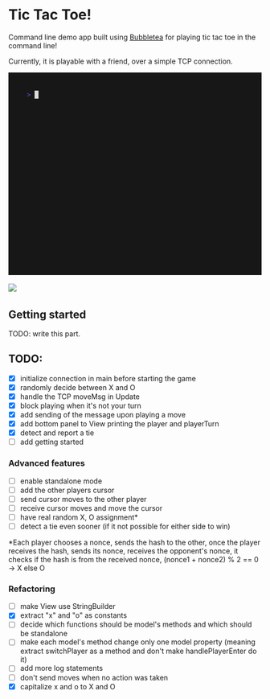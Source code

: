 # Tic Tac Toe!
Command line demo app built using [Bubbletea](https://github.com/charmbracelet/bubbletea) for playing tic tac toe in the command line!

Currently, it is playable with a friend, over a simple TCP connection.

![](https://github.com/vedrankolka/bubbletea-tictactoe/blob/develop/gifs/demo-wait.gif)

![](https://github.com/vedrankolka/bubbletea-tictactoe/blob/develop/gifs/demo-dail.gif)

## Getting started
TODO: write this part.

## TODO:
- [x] initialize connection in main before starting the game
- [x] randomly decide between X and O
- [x] handle the TCP moveMsg in Update
- [x] block playing when it's not your turn
- [x] add sending of the message upon playing a move
- [x] add bottom panel to View printing the player and playerTurn
- [x] detect and report a tie
- [ ] add getting started

### Advanced features
- [ ] enable standalone mode
- [ ] add the other players cursor
- [ ] send cursor moves to the other player
- [ ] receive cursor moves and move the cursor
- [ ] have real random X, O assignment*
- [ ] detect a tie even sooner (if it not possible for either side to win)

*Each player chooses a nonce, sends the hash to the other, once the player receives the hash, sends its nonce, receives the opponent's nonce, it checks if the hash is from the received nonce, (nonce1 + nonce2) % 2 == 0 -> X else O

### Refactoring
- [ ] make View use StringBuilder
- [x] extract "x" and "o" as constants
- [ ] decide which functions should be model's methods and which should be standalone
- [ ] make each model's method change only one model property (meaning extract switchPlayer as a method and don't make handlePlayerEnter do it)
- [ ] add more log statements
- [ ] don't send moves when no action was taken
- [x] capitalize x and o to X and O
